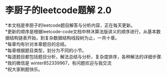 # 李厨子的leetcode题解 2.0
*本文档是李厨子的leetcode题目解答与分析内容，正在每天更新。  
*更新的顺序是根据leetcode-code文档中林沐算法版讲义的顺序进行，从基本数据结构链表开始，到复杂数据结构线段树为止，一共十章。  
*每章均有针对本章题目的总结。  
*每章根据题目类型，划分为不同的小节。  
*每道题目都包括题目分析，解法总结与分析，复杂度排序，各种解法的详细步骤.  
*我的微信是 winter852339967，有问题欢迎与我交流  
*祝大家刷题快乐。
